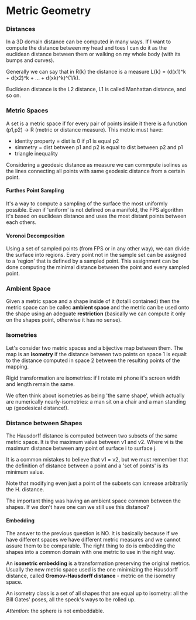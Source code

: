 # Metric Geometry

### Distances

In a 3D domain distance can be computed in many ways. If I want to compute the distance between my head and toes I can do it as the euclidean distance between them or walking on my whole body (with its bumps and curves). 

Generally we can say that in R{k} the distance is a measure L{k} = (d(x1)^k + d(x2)^k + ... + d(xk)^k)^(1/k).

Euclidean distance is the L2 distance, L1 is called Manhattan distance, and so on.

### Metric Spaces

A set is a metric space if for every pair of points inside it there is a function (p1,p2) -> R (metric or distance measure). This metric must have:

- identity property = dist is 0 if p1 is equal p2
- simmetry = dist between p1 and p2 is equal to dist between p2 and p1
- triangle inequality

Considering a geodesic distance as measure we can commpute isolines as the lines connecting all points with same geodesic distance from a certain point.

#### Furthes Point Sampling

It's a way to compute a sampling of the surface the most uniformly possible. Even if 'uniform' is not defined on a manifold, the FPS algorithm it's based on euclidean distance and uses the most distant points between each others.

#### Voronoi Decomposition

Using a set of sampled points (from FPS or in any other way), we can divide the surface into regions. Every point not in the sample set can be assigned to a 'region' that is defined by a sampled point. This assignment can be done computing the minimal distance between the point and every sampled point.

### Ambient Space

Given a metric space and a shape inside of it (totalli contained) then the metric space can be callec **ambient space** and the metric can be used onto the shape using an adeguate **restriction** (basically we can compute it only on the shapes point, otherwise it has no sense).

### Isometries

Let's consider two metric spaces and a bijective map between them. The map is an **isometry** if the distance between two points on space 1 is equalt to the distance computed in space 2 between the resulting points of the mapping.

Rigid transformation are isometries: if I rotate mi phone it's screen width and length remain the same.

We often think about isometries as being 'the same shape', which actually are numerically nearly-isometries: a man sit on a chair and a man standing up (geodesical distance!).

### Distance between Shapes

The Hausdorff distance is computed between two subsets of the same metric space. It is the maximum value between v1 and v2. Where vi is the maximum distance between any point of surface i to surface j.

It is a common mistakes to believe that v1 = v2, but we must remember that the definition of distance between a point and a 'set of points' is its minimum value.

Note that modifying even just a point of the subsets can icnrease arbitrarily the H. distance.


The important thing was having an ambient space common between the shapes. If we don't have one can we still use this distance?

#### Embedding

The answer to the previous question is NO. It is basically because if we have different spaces we have different metric measures and we cannot assure them to be comparable. The right thing to do is embedding the shapes into a common domain with one metric to use in the right way.

An **isometric embedding** is a transformation preserving the original metrics. Usually the new metric space used is the one minimizing the Hausdorff distance, called **Gromov-Hausdorff distance** - metric on the isometry space.

An isometry class is a set of all shapes that are equal up to isometry: all the Bill Gates' poses, all the speck's ways to be rolled up.

*Attention*: the sphere is not embeddable. 



